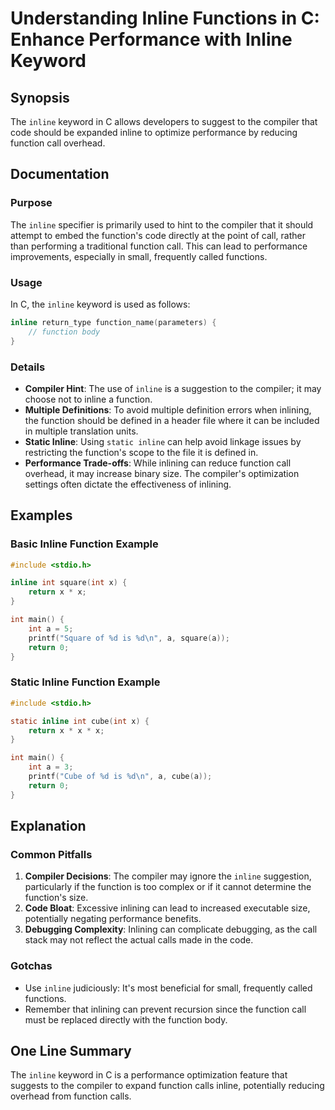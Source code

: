 <!--
Meta Description: # Understanding Inline Functions in C: Enhance Performance with Inline Keyword ## Synopsis The `inline` keyword in C allows developers to suggest to t...
Meta Keywords: inline, function, compiler, int, can
-->

# Understanding Inline Functions in C: Enhance Performance with Inline Keyword

## Synopsis
The `inline` keyword in C allows developers to suggest to the compiler that code should be expanded inline to optimize performance by reducing function call overhead.

## Documentation
### Purpose
The `inline` specifier is primarily used to hint to the compiler that it should attempt to embed the function's code directly at the point of call, rather than performing a traditional function call. This can lead to performance improvements, especially in small, frequently called functions.

### Usage
In C, the `inline` keyword is used as follows:

```c
inline return_type function_name(parameters) {
    // function body
}
```

### Details
- **Compiler Hint**: The use of `inline` is a suggestion to the compiler; it may choose not to inline a function.
- **Multiple Definitions**: To avoid multiple definition errors when inlining, the function should be defined in a header file where it can be included in multiple translation units.
- **Static Inline**: Using `static inline` can help avoid linkage issues by restricting the function's scope to the file it is defined in.
- **Performance Trade-offs**: While inlining can reduce function call overhead, it may increase binary size. The compiler's optimization settings often dictate the effectiveness of inlining.

## Examples
### Basic Inline Function Example
```c
#include <stdio.h>

inline int square(int x) {
    return x * x;
}

int main() {
    int a = 5;
    printf("Square of %d is %d\n", a, square(a));
    return 0;
}
```

### Static Inline Function Example
```c
#include <stdio.h>

static inline int cube(int x) {
    return x * x * x;
}

int main() {
    int a = 3;
    printf("Cube of %d is %d\n", a, cube(a));
    return 0;
}
```

## Explanation
### Common Pitfalls
1. **Compiler Decisions**: The compiler may ignore the `inline` suggestion, particularly if the function is too complex or if it cannot determine the function's size.
2. **Code Bloat**: Excessive inlining can lead to increased executable size, potentially negating performance benefits.
3. **Debugging Complexity**: Inlining can complicate debugging, as the call stack may not reflect the actual calls made in the code.

### Gotchas
- Use `inline` judiciously: It's most beneficial for small, frequently called functions.
- Remember that inlining can prevent recursion since the function call must be replaced directly with the function body.

## One Line Summary
The `inline` keyword in C is a performance optimization feature that suggests to the compiler to expand function calls inline, potentially reducing overhead from function calls.